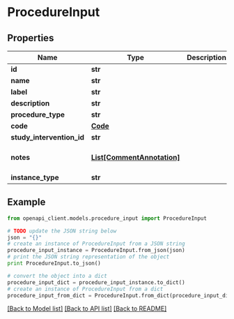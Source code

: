 # ProcedureInput


## Properties
Name | Type | Description | Notes
------------ | ------------- | ------------- | -------------
**id** | **str** |  | 
**name** | **str** |  | 
**label** | **str** |  | [optional] 
**description** | **str** |  | [optional] 
**procedure_type** | **str** |  | 
**code** | [**Code**](Code.md) |  | 
**study_intervention_id** | **str** |  | [optional] 
**notes** | [**List[CommentAnnotation]**](CommentAnnotation.md) |  | [optional] [default to []]
**instance_type** | **str** |  | 

## Example

```python
from openapi_client.models.procedure_input import ProcedureInput

# TODO update the JSON string below
json = "{}"
# create an instance of ProcedureInput from a JSON string
procedure_input_instance = ProcedureInput.from_json(json)
# print the JSON string representation of the object
print ProcedureInput.to_json()

# convert the object into a dict
procedure_input_dict = procedure_input_instance.to_dict()
# create an instance of ProcedureInput from a dict
procedure_input_from_dict = ProcedureInput.from_dict(procedure_input_dict)
```
[[Back to Model list]](../README.md#documentation-for-models) [[Back to API list]](../README.md#documentation-for-api-endpoints) [[Back to README]](../README.md)


